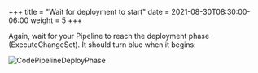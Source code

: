 +++
title = "Wait for deployment to start"
date = 2021-08-30T08:30:00-06:00
weight = 5
+++

Again, wait for your Pipeline to reach the deployment phase (ExecuteChangeSet). It should turn blue when it begins:

![CodePipelineDeployPhase](/images/python/canaries/aws_console_pipeline_deploy_breaking.png)
